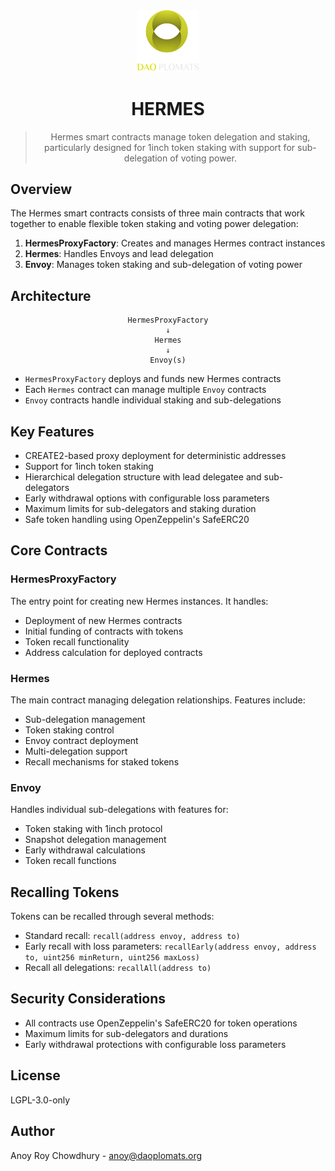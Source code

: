 <center><img src="daoplomats.png" alt="logo"  width="100"/> </center>

<center> <h1>HERMES</h1>

> Hermes smart contracts manage token delegation and staking, particularly designed for 1inch token staking with support for sub-delegation of voting power.

</center>

## Overview

The Hermes smart contracts consists of three main contracts that work together to enable flexible token staking and voting power delegation:

1. **HermesProxyFactory**: Creates and manages Hermes contract instances
2. **Hermes**: Handles Envoys and lead delegation
3. **Envoy**: Manages token staking and sub-delegation of voting power

## Architecture

<center>

```
HermesProxyFactory
↓
Hermes
↓
Envoy(s)
```

</center>

- `HermesProxyFactory` deploys and funds new Hermes contracts
- Each `Hermes` contract can manage multiple `Envoy` contracts
- `Envoy` contracts handle individual staking and sub-delegations

## Key Features

- CREATE2-based proxy deployment for deterministic addresses
- Support for 1inch token staking
- Hierarchical delegation structure with lead delegatee and sub-delegators
- Early withdrawal options with configurable loss parameters
- Maximum limits for sub-delegators and staking duration
- Safe token handling using OpenZeppelin's SafeERC20

## Core Contracts

### HermesProxyFactory

The entry point for creating new Hermes instances. It handles:

- Deployment of new Hermes contracts
- Initial funding of contracts with tokens
- Token recall functionality
- Address calculation for deployed contracts

### Hermes

The main contract managing delegation relationships. Features include:

- Sub-delegation management
- Token staking control
- Envoy contract deployment
- Multi-delegation support
- Recall mechanisms for staked tokens

### Envoy

Handles individual sub-delegations with features for:

- Token staking with 1inch protocol
- Snapshot delegation management
- Early withdrawal calculations
- Token recall functions

## Recalling Tokens

Tokens can be recalled through several methods:

- Standard recall: `recall(address envoy, address to)`
- Early recall with loss parameters: `recallEarly(address envoy, address to, uint256 minReturn, uint256 maxLoss)`
- Recall all delegations: `recallAll(address to)`

## Security Considerations

- All contracts use OpenZeppelin's SafeERC20 for token operations
- Maximum limits for sub-delegators and durations
- Early withdrawal protections with configurable loss parameters

## License

LGPL-3.0-only

## Author

Anoy Roy Chowdhury - <anoy@daoplomats.org>
